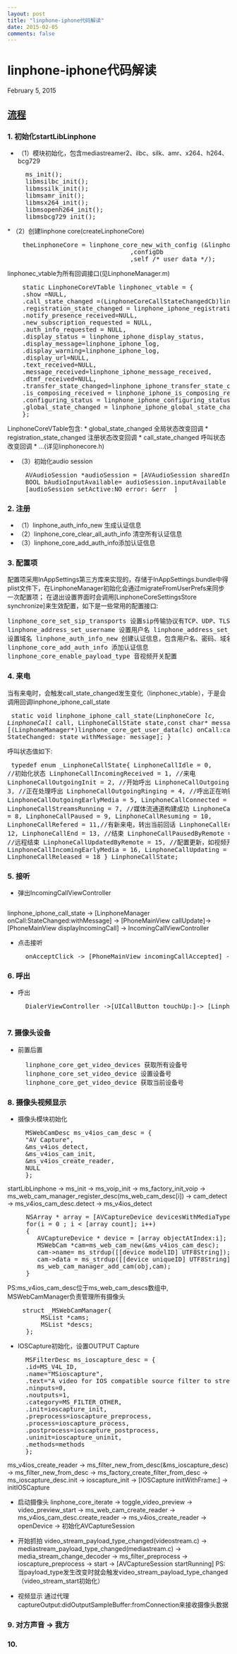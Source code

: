 ```yaml
---
layout: post
title: "linphone-iphone代码解读"
date: 2015-02-05
comments: false
---
```

# linphone-iphone代码解读
February 5, 2015

## [流程](http://fossies.org/dox/linphone-3.7.0)
### 1. 初始化startLibLinphone
* （1）模块初始化，包含mediastreamer2、ilbc、silk、amr、x264、h264、bcg729
	<pre>
	ms_init();
	libmsilbc_init();
    libmssilk_init(); 
    libmsamr_init();
	libmsx264_init();
	libmsopenh264_init();
	libmsbcg729_init();
</pre>
* （2）创建linphone core(createLinphoneCore)
	<pre>
	theLinphoneCore = linphone_core_new_with_config (&linphonec_vtable
								 ,configDb
								 ,self /* user_data */);
</pre>
	linphonec_vtable为所有回调接口(见LinphoneManager.m)
	<pre>
	static LinphoneCoreVTable linphonec_vtable = {
	.show =NULL,
	.call_state_changed =(LinphoneCoreCallStateChangedCb)linphone_iphone_call_state,
	.registration_state_changed = linphone_iphone_registration_state,
	.notify_presence_received=NULL,
	.new_subscription_requested = NULL,
	.auth_info_requested = NULL,
	.display_status = linphone_iphone_display_status,
	.display_message=linphone_iphone_log,
	.display_warning=linphone_iphone_log,
	.display_url=NULL,
	.text_received=NULL,
	.message_received=linphone_iphone_message_received,
	.dtmf_received=NULL,
    .transfer_state_changed=linphone_iphone_transfer_state_changed,
    .is_composing_received = linphone_iphone_is_composing_received,
    .configuring_status = linphone_iphone_configuring_status_changed,
    .global_state_changed = linphone_iphone_global_state_changed
	};
</pre>
	LinphoneCoreVTable包含:
	* global_state_changed 全局状态改变回调
	* registration_state_changed 注册状态改变回调
	* call_state_changed 呼叫状态改变回调
	* ...(详见linphonecore.h)
	
* （3）初始化audio session
	<pre>
	AVAudioSession *audioSession = [AVAudioSession sharedInstance]	;
	BOOL bAudioInputAvailable= audioSession.inputAvailable	;
	[audioSession setActive:NO error: &err	]
</pre>

### 2. 注册
* （1）linphone_auth_info_new 生成认证信息
* （2）linphone_core_clear_all_auth_info 清空所有认证信息
* （3）linphone_core_add_auth_info添加认证信息

### 3. 配置项
配置项采用InAppSettings第三方库来实现的，存储于InAppSettings.bundle中得plist文件下，在LinphoneManager初始化会通过migrateFromUserPrefs来同步一次配置项；
在退出设置界面时会调用[LinphoneCoreSettingsStore synchronize]来生效配置，如下是一些常用的配置接口:
	<pre>
	linphone_core_set_sip_transports 设置sip传输协议有TCP、UDP、TLS
	linphone_address_set_username 设置用户名
	linphone_address_set_domain 设置域名
	linphone_auth_info_new 创建认证信息，包含用户名、密码、域名
	linphone_core_add_auth_info 添加认证信息
	linphone_core_enable_payload_type 音视频开关配置
</pre>

### 4. 来电
当有来电时，会触发call_state_changed发生变化（linphonec_vtable），于是会调用回调linphone_iphone_call_state
	<pre>
	static void linphone_iphone_call_state(LinphoneCore *lc, LinphoneCall* call, LinphoneCallState state,const char* message) {
	[(LinphoneManager*)linphone_core_get_user_data(lc) onCall:call StateChanged: state withMessage:  message];
}
</pre>
呼叫状态值如下:
	<pre>
	typedef enum _LinphoneCallState{
	LinphoneCallIdle = 0, //初始化状态
	LinphoneCallIncomingReceived = 1, //来电
	LinphoneCallOutgoingInit = 2, //开始呼出
	LinphoneCallOutgoingProgress = 3, //正在处理呼出
	LinphoneCallOutgoingRinging = 4, //呼出正在响铃
	LinphoneCallOutgoingEarlyMedia = 5,
	LinphoneCallConnected = 6, //接通
	LinphoneCallStreamsRunning = 7, //媒体流通道构建成功
	LinphoneCallPausing = 8, 
	LinphoneCallPaused = 9,
	LinphoneCallResuming = 10,
	LinphoneCallRefered = 11,//有新来电，转出当前回话
	LinphoneCallError = 12,
	LinphoneCallEnd = 13, //结束
	LinphoneCallPausedByRemote = 14, //远程结束
	LinphoneCallUpdatedByRemote = 15, //配置更新，如视频开启
	LinphoneCallIncomingEarlyMedia = 16,
	LinphoneCallUpdating = 17,
	LinphoneCallReleased = 18
} LinphoneCallState;
</pre>

### 5. 接听
* 弹出IncomingCallViewController
	<pre>
linphone_iphone_call_state -> [LinphoneManager onCall:StateChanged:withMessage] -> [PhoneMainView callUpdate]->[PhoneMainView displayIncomingCall] -> IncomingCallViewController
</pre>

* 点击接听
	<pre>
	onAcceptClick -> [PhoneMainView incomingCallAccepted] -> acceptCall->linphone_core_accept_call_with_params
</pre>
	
### 6. 呼出
* 呼出
	<pre>
	DialerViewController ->[UICallButton touchUp:]-> [LinphoneManager call:displayName:transfer:] -> linphone_core_invite_address_with_params
	</pre>

### 7. 摄像头设备
* 前置后置
	<pre>
	linphone_core_get_video_devices 获取所有设备号
	linphone_core_set_video_device 设置设备号
	linphone_core_get_video_device 获取当前设备号
</pre>

### 8. 摄像头视频显示
* 摄像头模块初始化
	<pre>
	MSWebCamDesc ms_v4ios_cam_desc = {
	"AV Capture",
	&ms_v4ios_detect,
	&ms_v4ios_cam_init,
	&ms_v4ios_create_reader,
	NULL
	};
</pre>
	startLibLinphone -> ms_init -> ms_voip_init -> ms_factory_init_voip -> ms_web_cam_manager_register_desc(ms_web_cam_desc[i]) -> cam_detect -> ms_v4ios_cam_desc.detect -> ms_v4ios_detect
	<pre>
	 NSArray * array = [AVCaptureDevice devicesWithMediaType:AVMediaTypeVideo];
	 for(i = 0 ; i < [array count]; i++)
	 {
		AVCaptureDevice * device = [array objectAtIndex:i];
	 	MSWebCam *cam=ms_web_cam_new(&ms_v4ios_cam_desc);
	 	cam->name= ms_strdup([[device modelID] UTF8String]);
	 	cam->data = ms_strdup([[device uniqueID] UTF8String]);
	 	ms_web_cam_manager_add_cam(obj,cam);
	 }                                                                                   
</pre>
	PS:ms_v4ios_cam_desc位于ms_web_cam_descs数组中, MSWebCamManager负责管理所有摄像头
	<pre>
	struct _MSWebCamManager{
		 MSList *cams;
	     MSList *descs;
	 };
</pre>
	
* IOSCapture初始化，设置OUTPUT Capture
	<pre>
 	MSFilterDesc ms_ioscapture_desc = {
 	.id=MS_V4L_ID,
  	.name="MSioscapture",
  	.text="A video for IOS compatible source filter to stream pictures.",
  	.ninputs=0,
    .noutputs=1,
    .category=MS_FILTER_OTHER,
    .init=ioscapture_init,
    .preprocess=ioscapture_preprocess,
    .process=ioscapture_process,
    .postprocess=ioscapture_postprocess,
    .uninit=ioscapture_uninit,
    .methods=methods
    }; 
</pre>
	ms_v4ios_create_reader -> ms_filter_new_from_desc(&ms_ioscapture_desc) -> ms_filter_new_from_desc -> ms_factory_create_filter_from_desc -> ms_ioscapture_desc.init -> ioscapture_init -> [IOSCapture initWithFrame:] -> initIOSCapture 
	
* 启动摄像头
	linphone_core_iterate -> toggle_video_preview -> video_preview_start -> ms_web_cam_create_reader -> ms_v4ios_cam_desc.create_reader -> ms_v4ios_create_reader -> openDevice -> 初始化AVCaptureSession

* 开始抓拍
	video_stream_payload_type_changed(videostream.c) -> mediastream_payload_type_changed(mediastream.c) -> media_stream_change_decoder -> ms_filter_preprocess -> ioscapture_preprocess -> start -> [AVCaptureSession startRunning]
	PS: 当payload_type发生改变时就会触发video_stream_payload_type_changed（video_stream_start初始化）
	
* 视频显示
通过代理captureOutput:didOutputSampleBuffer:fromConnection来接收摄像头数据

### 9. 对方声音 -> 我方
### 10. 